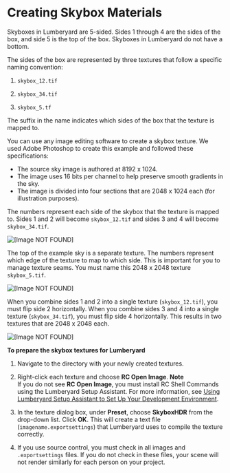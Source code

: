 # Creating Skybox Materials<a name="sky-skyboxes-materials-creating"></a>

Skyboxes in Lumberyard are 5\-sided\. Sides 1 through 4 are the sides of the box, and side 5 is the top of the box\. Skyboxes in Lumberyard do not have a bottom\.

The sides of the box are represented by three textures that follow a specific naming convention:

1. `skybox_12.tif`

1. `skybox_34.tif`

1. `skybox_5.tf`

The suffix in the name indicates which sides of the box that the texture is mapped to\.

You can use any image editing software to create a skybox texture\. We used Adobe Photoshop to create this example and followed these specifications:
+ The source sky image is authored at 8192 x 1024\.
+ The image uses 16 bits per channel to help preserve smooth gradients in the sky\. 
+ The image is divided into four sections that are 2048 x 1024 each \(for illustration purposes\)\.

The numbers represent each side of the skybox that the texture is mapped to\. Sides 1 and 2 will become `skybox_12.tif` and sides 3 and 4 will become `skybox_34.tif`\.

![\[Image NOT FOUND\]](http://docs.aws.amazon.com/lumberyard/latest/userguide/images/sky/static-skybox-setup-1.png)

The top of the example sky is a separate texture\. The numbers represent which edge of the texture to map to which side\. This is important for you to manage texture seams\. You must name this 2048 x 2048 texture `skybox_5.tif`\.

![\[Image NOT FOUND\]](http://docs.aws.amazon.com/lumberyard/latest/userguide/images/sky/static-skybox-setup-2.png)

When you combine sides 1 and 2 into a single texture \(`skybox_12.tif`\), you must flip side 2 horizontally\. When you combine sides 3 and 4 into a single texture \(`skybox_34.tif`\), you must flip side 4 horizontally\. This results in two textures that are 2048 x 2048 each\.

![\[Image NOT FOUND\]](http://docs.aws.amazon.com/lumberyard/latest/userguide/images/sky/static-skybox-setup-3.png)

**To prepare the skybox textures for Lumberyard**

1. Navigate to the directory with your newly created textures\.

1. Right\-click each texture and choose **RC Open Image**\.
**Note**  
If you do not see **RC Open Image**, you must install RC Shell Commands using the Lumberyard Setup Assistant\. For more information, see [Using Lumberyard Setup Assistant to Set Up Your Development Environment](lumberyard-launcher-intro.md)\.

1. In the texture dialog box, under **Preset**, choose **SkyboxHDR** from the drop\-down list\. Click **OK**\. This will create a text file \(`imagename.exportsettings`\) that Lumberyard uses to compile the texture correctly\.

1. If you use source control, you must check in all images and `.exportsettings` files\. If you do not check in these files, your scene will not render similarly for each person on your project\. 